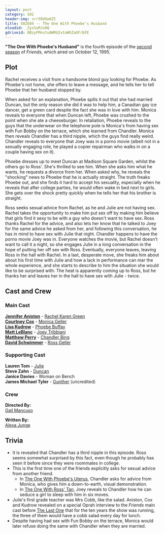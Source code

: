 ```yaml
---
layout: post 
category: S02 
header-img: srr59dXw6ZI 
title: S02E04 -- The One With Phoebe's Husband 
oloadid: _ZysSoRJxDQ 
gdriveid: 0BzyFMnstuAWRU2xtaWhZaGFrbFE 
--- 
```

<!--more--> 
<p><b>"The One With Phoebe's Husband"</b> is the fourth episode of the <a href="/wiki/Second_season" title="Second season" class="mw-redirect">second season</a> of <i>Friends</i>, which aired on October 12, 1995.
</p>
<h2><span class="mw-headline" id="Plot">Plot</span></h2>
<p>Rachel receives a visit from a handsome blond guy looking for Phoebe. As Phoebe's not home, she offers to leave a message, and he tells her to tell Phoebe that her husband stopped by.
</p><p>When asked for an explanation, Phoebe spills it out that she had married Duncan, but the only reason she did it was to help him, a Canadian gay ice dancer, get a green card despite the fact she was in love with him. Monica reveals to everyone that when Duncan left, Phoebe was crushed to the point when she ate a cheeseburger. In retaliation, Phoebe reveals to the guys that the underwear on the telephone pole is Monica's from having sex with Fun Bobby on the terrace, which she learned from Chandler. Monica then reveals Chandler has a third nipple, which the guys find really weird. Chandler reveals to everyone that Joey was in a porno movie (albeit not in a sexually engaging role, he played a copier repairman who walks in on a couple having sex on it).
</p><p>Phoebe dresses up to meet Duncan at Madison Square Garden, whilst the others go to Ross'. She's thrilled to see him. When she asks him what he wants, he requests a divorce from her. When asked why, he reveals the "shocking" news to Phoebe that he is actually straight. The truth freaks Phoebe out, and she finds it hard to accept his sexuality, especially when he reveals that after college parties, he would often wake in bed next to girls. She gets over the shock pretty quickly when he tells her that his brother is straight.
</p><p>Ross seeks sexual advice from Rachel, as he and Julie are not having sex. Rachel takes the opportunity to make him put sex off by making him believe that girls find it sexy to be with a guy who doesn't want to have sex. Ross thanks Rachel for the advice, and also lets her know that he talked to Joey for the same advice he asked from her, and following this conversation, he has in mind to have sex with Julie that night. Chandler happens to have the porno movie Joey was in. Everyone watches the movie, but Rachel doesn't want to call it a night, so she engages Julie in a long conversation in the hope of putting her off sex with Ross. Eventually, everyone leaves, leaving Ross in the hall with Rachel. In a last, desperate move, she freaks him about about his first time with Julie and how a lack in performance can mar the whole experience, and she starts to describe to him the situation she would like to be surprised with. The heat is apparently coming up to Ross, but he thanks her and leaves her in the hall to have sex with Julie - twice.
</p>
<h2><span class="mw-headline" id="Cast_and_Crew">Cast and Crew</span></h2>
<h3><span class="mw-headline" id="Main_Cast">Main Cast</span></h3>
<p><b><a href="/wiki/Jennifer_Aniston" title="Jennifer Aniston">Jennifer Aniston</a></b> - <a href="/wiki/Rachel_Green" title="Rachel Green">Rachel Karen Green</a><br />
<b><a href="/wiki/Courtney_Cox" title="Courtney Cox" class="mw-redirect">Courtney Cox</a></b> - <a href="/wiki/Monica_Geller" title="Monica Geller" class="mw-redirect">Monica Geller</a><br />
<b><a href="/wiki/Lisa_Kudrow" title="Lisa Kudrow">Lisa Kudrow</a></b> - <a href="/wiki/Phoebe_Buffay" title="Phoebe Buffay">Phoebe Buffay</a><br />
<b><a href="/wiki/Matt_LeBlanc" title="Matt LeBlanc">Matt LeBlanc</a></b> - <a href="/wiki/Joey_Tribbiani" title="Joey Tribbiani" class="mw-redirect">Joey Tribbiani</a><br />
<b><a href="/wiki/Matthew_Perry" title="Matthew Perry">Matthew Perry</a></b> - <a href="/wiki/Chandler_Bing" title="Chandler Bing">Chandler Bing</a><br />
<b><a href="/wiki/David_Schwimmer" title="David Schwimmer">David Schwimmer</a></b> - <a href="/wiki/Ross_Geller" title="Ross Geller">Ross Geller</a><br />
</p>
<h3><span class="mw-headline" id="Supporting_Cast">Supporting Cast</span></h3>
<p><b>Lauren Tom</b> - <a href="/wiki/Julie" title="Julie">Julie</a><br />
<b>Steve Zahn</b> - <a href="/wiki/Duncan" title="Duncan">Duncan</a><br />
<b>Janice Davies</b> - Woman on Bench<br />
<b>James Michael Tyler</b> - <a href="/wiki/Gunther" title="Gunther">Gunther</a> (uncredited)<br />
</p>
<h3><span class="mw-headline" id="Crew">Crew</span></h3>
<p><b>Directed By:</b><br /> 
<a href="/wiki/Gail_Mancuso" title="Gail Mancuso">Gail Mancuso</a><br />
</p><p><b>Written By:</b><br /> 
<a href="/wiki/Alexa_Junge" title="Alexa Junge">Alexa Junge</a><br />
</p>
<h2><span class="mw-headline" id="Trivia">Trivia</span></h2>
<ul><li>It is revealed that Chandler has a third nipple in this episode. Ross seems somewhat surprised by this fact, even though he probably has seen it before since they were roommates in college.
</li><li>This is the first time one of the friends explicitly asks for sexual advice from another friend.
<ul><li>In <a href="/wiki/The_One_With_Phoebe%27s_Uterus" title="The One With Phoebe's Uterus">The One With Phoebe's Uterus</a>, Chandler asks for advice from Monica, who gives him a down-to-earth, visual demonstration.
</li><li>In <a href="/wiki/The_One_With_Ross%27_Tan" title="The One With Ross' Tan">The One With Ross' Tan</a>, Joey reveals to Chandler how he can seduce a girl to sleep with him in six moves.
</li></ul>
</li><li>Julie's first grade teacher was Mrs Cobb, like the salad. Aniston, Cox and Kudrow revealed on a special Oprah interview to the <i>Friends</i> main cast before <a href="/wiki/The_Last_One" title="The Last One" class="mw-redirect">The Last One</a> that for the ten years the show was running, the three of them would have a cobb salad every day for lunch.
</li><li>Despite having had sex with Fun Bobby on the terrace, Monica would later refuse doing the same with Chandler when they are married.
</li></ul>

